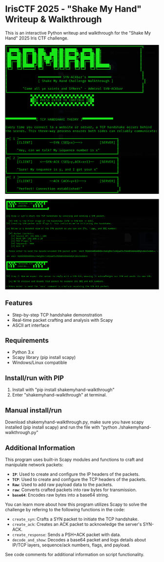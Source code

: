 # IrisCTF 2025 - "Shake My Hand" Writeup & Walkthrough
This is an interactive Python writeup and walkthrough for the "Shake My Hand" 2025 Iris CTF challenge.

![Title Screen](https://github.com/AdmiralSYN-ACKbar/shakemyhand-walkthrough/blob/main/screenshots/titlepage.png?raw=true)

![Mission 1](https://github.com/AdmiralSYN-ACKbar/shakemyhand-walkthrough/blob/main/screenshots/mission1.png?raw=true)

## Features
- Step-by-step TCP handshake demonstration
- Real-time packet crafting and analysis with Scapy
- ASCII art interface

## Requirements
- Python 3.x
- Scapy library (pip install scapy)
- Windows/Linux compatible

## Install/run with PIP
1. Install with "pip install shakemyhand-walkthrough"
2. Enter "shakemyhand-walkthrough" at terminal.

## Manual install/run
Download shakemyhand-walkthrough.py, make sure you have scapy installed (pip install scapy) and run the file with "python ./shakemyhand-walkthrough.py"

## Additional Information

This program uses built-in Scapy modules and functions to craft and manipulate network packets:

- **`IP`**: Used to create and configure the IP headers of the packets.
- **`TCP`**: Used to create and configure the TCP headers of the packets.
- **`Raw`**: Used to add raw payload data to the packets.
- **`raw`**: Converts crafted packets into raw bytes for transmission.
- **`base64`**: Encodes raw bytes into a base64 string.

You can learn more about how this program utilizes Scapy to solve the challenge by refering to the following functions in the code:

- `create_syn`: Crafts a SYN packet to initiate the TCP handshake.
- `create_ack`: Creates an ACK packet to acknowledge the server's SYN-ACK.
- `create_response`: Sends a PSH+ACK packet with data.
- `decode_and_show`: Decodes a base64 packet and logs details about IP/TCP layers, sequence/ack numbers, flags, and payload.

See code comments for additional information on script functionality. 
